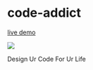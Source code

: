 # code-addict
[live demo](https://code-additz.netlify.app)
<br>

<img src="https://encrypted-tbn0.gstatic.com/images?q=tbn%3AANd9GcTU4Gb5vSVGMPN1knfImPNCzNMkrYWC40txog&usqp=CAU">
<p>Design Ur Code For Ur Life</p>


